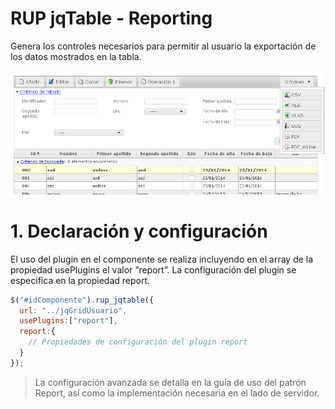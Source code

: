 # RUP jqTable - Reporting

Genera los controles necesarios para permitir al usuario la exportación de los datos mostrados en la tabla.

![Imagen 1](img/rup.jqtable.reporting_1.png)

# 1. Declaración y configuración

El uso del plugin en el componente se realiza incluyendo en el array de la propiedad usePlugins el valor “report”. La configuración del plugin se especifica en la propiedad report.

```js
$("#idComponente").rup_jqtable({
  url: "../jqGridUsuario",
  usePlugins:["report"],
  report:{
    // Propiedades de configuración del plugin report
  }
});
```
> La configuración avanzada se detalla en la guía de uso del patrón Report, así como la implementación necesaria en el lado de servidor.
